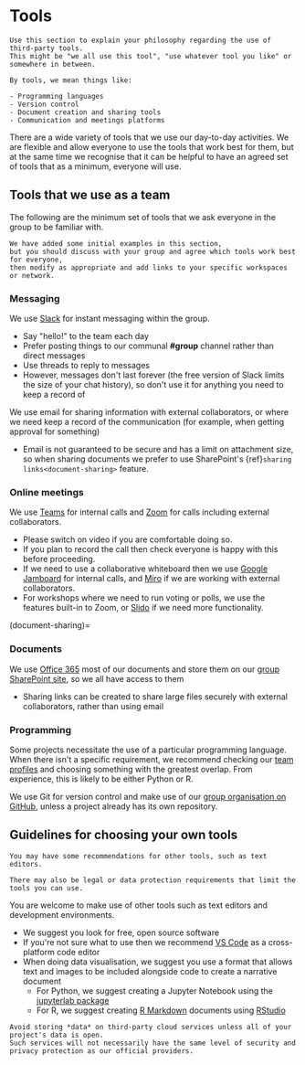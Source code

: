 # Tools

```{hint}
Use this section to explain your philosophy regarding the use of third-party tools.
This might be "we all use this tool", "use whatever tool you like" or somewhere in between.

By tools, we mean things like:

- Programming languages
- Version control
- Document creation and sharing tools
- Communication and meetings platforms
```

There are a wide variety of tools that we use our day-to-day activities.
We are flexible and allow everyone to use the tools that work best for them,
but at the same time we recognise that it can be helpful to have an agreed set of tools that as a minimum, everyone will use.

## Tools that we use as a team

The following are the minimum set of tools that we ask everyone in the group to be familiar with.

```{hint}
We have added some initial examples in this section,
but you should discuss with your group and agree which tools work best for everyone,
then modify as appropriate and add links to your specific workspaces or network.
```

### Messaging

We use [Slack](https://slack.com) for instant messaging within the group.

- Say "hello!" to the team each day
- Prefer posting things to our communal **#group** channel rather than direct messages
- Use threads to reply to messages
- However, messages don't last forever (the free version of Slack limits the size of your chat history), so don't use it for anything you need to keep a record of

We use email for sharing information with external collaborators, or where we need keep a record of the communication (for example, when getting approval for something)

- Email is not guaranteed to be secure and has a limit on attachment size, so when sharing documents we prefer to use SharePoint's {ref}`sharing links<document-sharing>` feature.

### Online meetings

We use [Teams](https://teams.microsoft.com) for internal calls
and [Zoom](https://zoom.us) for calls including external collaborators.

- Please switch on video if you are comfortable doing so.
- If you plan to record the call then check everyone is happy with this before proceeding.
- If we need to use a collaborative whiteboard then we use [Google Jamboard](https://jamboard.google.com) for internal calls,
and [Miro](https://miro.com) if we are working with external collaborators.
- For workshops where we need to run voting or polls, we use the features built-in to Zoom, or [Slido](https://www.sli.do) if we need more functionality.

(document-sharing)=
### Documents

We use [Office 365](https://www.office.com) most of our documents
and store them on our [group SharePoint site](https://www.sharepoint.com), so we all have access to them

- Sharing links can be created to share large files securely with external collaborators, rather than using email

### Programming

Some projects necessitate the use of a particular programming language.
When there isn't a specific requirement, we recommend checking our [team profiles](our-team) and choosing something with the greatest overlap.
From experience, this is likely to be either Python or R.

We use Git for version control and make use of our [group organisation on GitHub](https://github.com/jean-golding-institute),
unless a project already has its own repository.

## Guidelines for choosing your own tools

```{hint}
You may have some recommendations for other tools, such as text editors.

There may also be legal or data protection requirements that limit the tools you can use.
```

You are welcome to make use of other tools such as text editors and development environments.

- We suggest you look for free, open source software
- If you're not sure what to use then we recommend [VS Code](https://code.visualstudio.com/) as a cross-platform code editor
- When doing data visualisation, we suggest you use a format that allows text and images to be included alongside code to create a narrative document
    - For Python, we suggest creating a Jupyter Notebook using the [jupyterlab package](https://jupyter.org/install.html)
    - For R, we suggest creating [R Markdown](https://rmarkdown.rstudio.com/) documents using [RStudio](https://www.rstudio.com/products/rstudio/#rstudio-desktop)

```{warning}
Avoid storing *data* on third-party cloud services unless all of your project's data is open.
Such services will not necessarily have the same level of security and privacy protection as our official providers.
```

